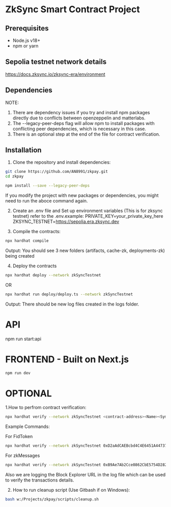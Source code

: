 # ZkSync Smart Contract Project

## Prerequisites
- Node.js v18+ 
- npm or yarn

## Sepolia testnet network details
https://docs.zksync.io/zksync-era/environment

## Dependencies
NOTE: 
1. There are dependency issues if you try and install npm packages directly due to conflicts between openzeppelin and matterlabs.
2. The --legacy-peer-deps flag will allow npm to install packages with conflicting peer dependencies, which is necessary in this case.
3. There is an optional step at the end of the file for contract verification.


## Installation

1. Clone the repository and install dependencies:

```bash
git clone https://github.com/AN8991/zkpay.git
cd zkpay
```

```bash
npm install --save --legacy-peer-deps 
```
If you modify the project with new packages or dependencies, you might need to run the aboce command again.


2. Create an .env file and Set up environment variables (This is for zksync testnet) refer to the .env.example:
PRIVATE_KEY=your_private_key_here
ZKSYNC_TESTNET=https://sepolia.era.zksync.dev

3. Compile the contracts:
```bash
npx hardhat compile
```
Output: You should see 3 new folders (artifacts, cache-zk, deployments-zk) being created

4. Deploy the contracts
```bash
npx hardhat deploy --network zkSyncTestnet
```
OR
```bash
npx hardhat run deploy/deploy.ts --network zkSyncTestnet
```
Output: There should be new log files created in the logs folder.

# API
npm run start:api


# FRONTEND - Built on Next.js
```bash
npm run dev
```

# OPTIONAL
1.How to perfrom contract verification:
```bash
npx hardhat verify --network zkSyncTestnet <contract-address><Name><Symbol>
```
Example Commands:

For FidToken
```bash
npx hardhat verify --network zkSyncTestnet 0xD2aAdCAEBcbd4C4E6451A4473731F8B26c3CDB63 "FidToken" "FID"
```

For zkMessages
```bash
npx hardhat verify --network zkSyncTestnet 0xB9Ae7Ab2Cce0862CbE5754D282F985De637Cf8F7 0xD2aAdCAEBcbd4C4E6451A4473731F8B26c3CDB63
```
Also we are logging the Block Explorer URL in the log file which can be used to verify the transactions details.

2. How to run cleanup script (Use Gitbash if on Windows):
```bash
bash w:/Projects/zkpay/scripts/cleanup.sh
```

